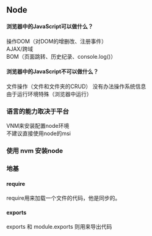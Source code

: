## Node
#### 浏览器中的JavaScript可以做什么？
操作DOM（对DOM的增删改、注册事件）  
AJAX/跨域  
BOM（页面跳转、历史纪录、console.log()）  
#### 浏览器中的JavaScript不可以做什么？
文件操作（文件和文件夹的CRUD）
没有办法操作系统信息  
由于运行环境特殊（浏览器中运行）

### 语言的能力取决于平台  

VNM来安装配置node环境  
不建议直接使用node的msi

### 使用 nvm 安装node

### 地基
#### require
require用来加载一个文件的代码，他是同步的。

#### exports
exports 和 module.exports 则用来导出代码